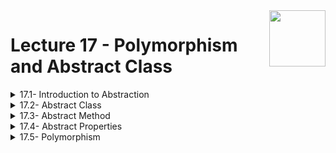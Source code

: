 <img align="right" width="90" height="90" src="https://github.com/cs-MohamedAyman/Computer-Science-Textbooks/blob/master/logos/object-oriented.jpg">

# Lecture 17 - Polymorphism and Abstract Class

<details>
	<summary>17.1- Introduction to Abstraction</summary>

</details>

<details>
	<summary>17.2- Abstract Class</summary>

</details>

<details>
	<summary>17.3- Abstract Method</summary>

</details>

<details>
	<summary>17.4- Abstract Properties</summary>

</details>

<details>
	<summary>17.5- Polymorphism</summary>

</details>


